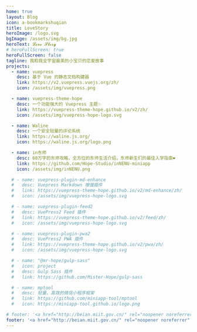 ```yaml
---
home: true
layout: Blog
icon: a-bookmarkshuqian
title: LoveStory
heroImage: /logo.svg
bgImage: /assets/img/bg.jpg
heroText: 𝓛𝓸𝓿𝓮 𝓢𝓽𝓸𝓻𝔂
# heroFullScreen: true
heroFullScreen: false
tagline: 我和我全宇宙最美的小宝贝的恋爱故事
projects:
  - name: vuepress
    desc: 基于 Vue 的静态文档构建器
    link: https://v2.vuepress.vuejs.org/zh/
    icon: /assets/img/vuepress.png

  - name: vuepress-theme-hope
    desc: 一个功能强大的 Vuepress 主题✨
    link: https://vuepress-theme-hope.github.io/v2/zh/
    icon: /assets/img/vuepress-hope-logo.svg

  - name: Waline
    desc: 一个安全轻量的评论系统
    link: https://waline.js.org/
    icon: https://waline.js.org/logo.png

  - name: in东师
    desc: 60万字的东师攻略，全方位的东师生活介绍，东师新生们的最佳入学指南❤
    link: https://github.com/Hope-Studio/inNENU-miniapp
    icon: /assets/img/inNENU.png

  # - name: vuepress-plugin-md-enhance
  #   desc: Vuepress Markdown 增强插件
  #   link: https://vuepress-theme-hope.github.io/v2/md-enhance/zh/
  #   icon: /assets/img/vuepress-hope-logo.svg

  # - name: vuepress-plugin-feed2
  #   desc: VuePress2 Feed 插件
  #   link: https://vuepress-theme-hope.github.io/v2/feed/zh/
  #   icon: /assets/img/vuepress-hope-logo.svg

  # - name: vuepress-plugin-pwa2
  #   desc: VuePress2 PWA 插件
  #   link: https://vuepress-theme-hope.github.io/v2/pwa/zh/
  #   icon: /assets/img/vuepress-hope-logo.svg

  # - name: "@mr-hope/gulp-sass"
  #   icon: project
  #   desc: Gulp Sass 插件
  #   link: https://github.com/Mister-Hope/gulp-sass

  # - name: mptool
  #   desc: 轻量、高效的微信小程序框架
  #   link: https://github.com/miniapp-tool/mptool
  #   icon: https://miniapp-tool.github.io/logo.png

# footer: '<a href="http://beian.miit.gov.cn/" rel="noopener noreferrer" target="_blank">备案号: 辽ICP备18007023号</a> | <a href="/about/site.html">关于网站</a>'
footer: '<a href="http://beian.miit.gov.cn/" rel="noopener noreferrer" target="_blank">备案号: 辽ICP备18007023号</a>'
---
```

